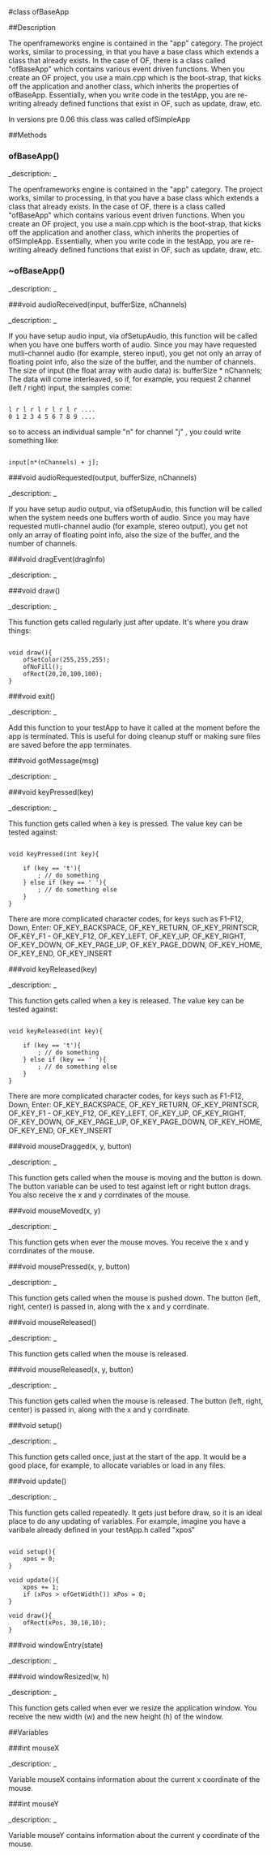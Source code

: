 #class ofBaseApp


##Description


The openframeworks engine is contained in the "app" category. The project works, similar to processing, in that you have a base class which extends a class that already exists. In the case of OF, there is a class called "ofBaseApp" which contains various event driven functions. When you create an OF project, you use a main.cpp which is the boot-strap, that kicks off the application and another class, which inherits the properties of ofBaseApp. Essentially, when you write code in the testApp, you are re-writing already defined functions that exist in OF, such as update, draw, etc. 

In versions pre 0.06 this class was called ofSimpleApp





##Methods



### ofBaseApp()

<!--
_syntax: ofBaseApp()_
_name: ofBaseApp_
_returns: _
_returns_description: _
_parameters: _
_access: public_
_version_started: 006_
_version_deprecated: _
_summary: _
_constant: False_
_static: no_
_visible: False_
_advanced: False_
-->

_description: _


The openframeworks engine is contained in the "app" category. The project works, similar to processing, in that you have a base class which extends a class that already exists. In the case of OF, there is a class called "ofBaseApp" which contains various event driven functions. When you create an OF project, you use a main.cpp which is the boot-strap, that kicks off the application and another class, which inherits the properties of ofSimpleApp. Essentially, when you write code in the testApp, you are re-writing already defined functions that exist in OF, such as update, draw, etc. 







<!----------------------------------------------------------------------------->

### ~ofBaseApp()

<!--
_syntax: ~ofBaseApp()_
_name: ~ofBaseApp_
_returns: _
_returns_description: _
_parameters: _
_access: public_
_version_started: 006_
_version_deprecated: _
_summary: _
_constant: False_
_static: no_
_visible: False_
_advanced: False_
-->

_description: _








<!----------------------------------------------------------------------------->

###void audioReceived(input, bufferSize, nChannels)

<!--
_syntax: audioReceived(input, bufferSize, nChannels)_
_name: audioReceived_
_returns: void_
_returns_description: _
_parameters: float * input, int bufferSize, int nChannels_
_access: public_
_version_started: 006_
_version_deprecated: _
_summary: _
_constant: False_
_static: False_
_visible: True_
_advanced: False_
-->

_description: _


If you have setup audio input, via ofSetupAudio, this function will be called when you have one buffers worth of audio. Since you may have requested mutli-channel audio (for example, stereo input), you get not only an array of floating point info, also the size of the buffer, and the number of channels. The size of input (the float array with audio data) is: bufferSize * nChannels; The data will come interleaved, so if, for example, you request 2 channel (left / right) input, the samples come:
~~~~{.cpp}

l r l r l r l r l r ....
0 1 2 3 4 5 6 7 8 9 ....
~~~~

so to access an individual sample "n" for channel "j" , you could write something like:
~~~~{.cpp}

input[n*(nChannels) + j];
~~~~







<!----------------------------------------------------------------------------->

###void audioRequested(output, bufferSize, nChannels)

<!--
_syntax: audioRequested(output, bufferSize, nChannels)_
_name: audioRequested_
_returns: void_
_returns_description: _
_parameters: float * output, int bufferSize, int nChannels_
_access: public_
_version_started: 006_
_version_deprecated: _
_summary: _
_constant: False_
_static: False_
_visible: True_
_advanced: False_
-->

_description: _


If you have setup audio output, via ofSetupAudio, this function will be called when the system needs one buffers worth of audio. Since you may have requested mutli-channel audio (for example, stereo output), you get not only an array of floating point info, also the size of the buffer, and the number of channels. 







<!----------------------------------------------------------------------------->

###void dragEvent(dragInfo)

<!--
_syntax: dragEvent(dragInfo)_
_name: dragEvent_
_returns: void_
_returns_description: _
_parameters: ofDragInfo dragInfo_
_access: public_
_version_started: 007_
_version_deprecated: _
_summary: _
_constant: False_
_static: no_
_visible: True_
_advanced: False_
-->

_description: _








<!----------------------------------------------------------------------------->

###void draw()

<!--
_syntax: draw()_
_name: draw_
_returns: void_
_returns_description: _
_parameters: _
_access: public_
_version_started: 006_
_version_deprecated: _
_summary: _
_constant: False_
_static: no_
_visible: True_
_advanced: False_
-->

_description: _


This function gets called regularly just after update. It's where you draw things:

~~~~{.cpp}

void draw(){
	ofSetColor(255,255,255);
	ofNoFill();
	ofRect(20,20,100,100);
}
~~~~







<!----------------------------------------------------------------------------->

###void exit()

<!--
_syntax: exit()_
_name: exit_
_returns: void_
_returns_description: _
_parameters: _
_access: public_
_version_started: 006_
_version_deprecated: _
_summary: _
_constant: False_
_static: no_
_visible: True_
_advanced: False_
-->

_description: _


Add this function to your testApp to have it called at the moment before the app is terminated. This is useful for doing cleanup stuff or making sure files are saved before the app terminates. 







<!----------------------------------------------------------------------------->

###void gotMessage(msg)

<!--
_syntax: gotMessage(msg)_
_name: gotMessage_
_returns: void_
_returns_description: _
_parameters: ofMessage msg_
_access: public_
_version_started: 007_
_version_deprecated: _
_summary: _
_constant: False_
_static: no_
_visible: True_
_advanced: False_
-->

_description: _








<!----------------------------------------------------------------------------->

###void keyPressed(key)

<!--
_syntax: keyPressed(key)_
_name: keyPressed_
_returns: void_
_returns_description: _
_parameters: int key_
_access: public_
_version_started: 006_
_version_deprecated: _
_summary: _
_constant: False_
_static: no_
_visible: True_
_advanced: False_
-->

_description: _


This function gets called when a key is pressed. The value key can be tested against:
~~~~{.cpp}

void keyPressed(int key){

	if (key == 't'){
		; // do something
	} else if (key == ' '){
		; // do something else
	}
}

~~~~


There are more complicated character codes, for keys such as F1-F12, Down, Enter: OF_KEY_BACKSPACE, OF_KEY_RETURN, OF_KEY_PRINTSCR, OF_KEY_F1 - OF_KEY_F12, OF_KEY_LEFT, OF_KEY_UP, OF_KEY_RIGHT, OF_KEY_DOWN, OF_KEY_PAGE_UP, OF_KEY_PAGE_DOWN, OF_KEY_HOME, OF_KEY_END, OF_KEY_INSERT 







<!----------------------------------------------------------------------------->

###void keyReleased(key)

<!--
_syntax: keyReleased(key)_
_name: keyReleased_
_returns: void_
_returns_description: _
_parameters: int key_
_access: public_
_version_started: 006_
_version_deprecated: _
_summary: _
_constant: False_
_static: no_
_visible: True_
_advanced: False_
-->

_description: _


This function gets called when a key is released. The value key can be tested against:
~~~~{.cpp}

void keyReleased(int key){

	if (key == 't'){
		; // do something
	} else if (key == ' '){
		; // do something else
	}
}
~~~~

There are more complicated character codes, for keys such as F1-F12, Down, Enter: OF_KEY_BACKSPACE, OF_KEY_RETURN, OF_KEY_PRINTSCR, OF_KEY_F1 - OF_KEY_F12, OF_KEY_LEFT, OF_KEY_UP, OF_KEY_RIGHT, OF_KEY_DOWN, OF_KEY_PAGE_UP, OF_KEY_PAGE_DOWN, OF_KEY_HOME, OF_KEY_END, OF_KEY_INSERT 







<!----------------------------------------------------------------------------->

###void mouseDragged(x, y, button)

<!--
_syntax: mouseDragged(x, y, button)_
_name: mouseDragged_
_returns: void_
_returns_description: _
_parameters: int x, int y, int button_
_access: public_
_version_started: 006_
_version_deprecated: _
_summary: _
_constant: False_
_static: no_
_visible: True_
_advanced: False_
-->

_description: _


This function gets called when the mouse is moving and the button is down. The button variable can be used to test against left or right button drags. You also receive the x and y corrdinates of the mouse.







<!----------------------------------------------------------------------------->

###void mouseMoved(x, y)

<!--
_syntax: mouseMoved(x, y)_
_name: mouseMoved_
_returns: void_
_returns_description: _
_parameters: int x, int y_
_access: public_
_version_started: 006_
_version_deprecated: _
_summary: _
_constant: False_
_static: no_
_visible: True_
_advanced: False_
-->

_description: _


This function gets when ever the mouse moves. You receive the x and y corrdinates of the mouse. 







<!----------------------------------------------------------------------------->

###void mousePressed(x, y, button)

<!--
_syntax: mousePressed(x, y, button)_
_name: mousePressed_
_returns: void_
_returns_description: _
_parameters: int x, int y, int button_
_access: public_
_version_started: 006_
_version_deprecated: _
_summary: _
_constant: False_
_static: no_
_visible: True_
_advanced: False_
-->

_description: _


This function gets called when the mouse is pushed down. The button (left, right, center) is passed in, along with the x and y corrdinate. 







<!----------------------------------------------------------------------------->

###void mouseReleased()

<!--
_syntax: mouseReleased()_
_name: mouseReleased_
_returns: void_
_returns_description: _
_parameters: _
_access: public_
_version_started: 006_
_version_deprecated: _
_summary: _
_constant: False_
_static: no_
_visible: True_
_advanced: False_
-->

_description: _


This function gets called when the mouse is released.







<!----------------------------------------------------------------------------->

###void mouseReleased(x, y, button)

<!--
_syntax: mouseReleased(x, y, button)_
_name: mouseReleased_
_returns: void_
_returns_description: _
_parameters: int x, int y, int button_
_access: public_
_version_started: 006_
_version_deprecated: _
_summary: _
_constant: False_
_static: no_
_visible: True_
_advanced: False_
-->

_description: _


This function gets called when the mouse is released. The button (left, right, center) is passed in, along with the x and y corrdinate. 







<!----------------------------------------------------------------------------->

###void setup()

<!--
_syntax: setup()_
_name: setup_
_returns: void_
_returns_description: _
_parameters: _
_access: public_
_version_started: 006_
_version_deprecated: _
_summary: _
_constant: False_
_static: no_
_visible: True_
_advanced: False_
-->

_description: _


This function gets called once, just at the start of the app. It would be a good place, for example, to allocate variables or load in any files. 







<!----------------------------------------------------------------------------->

###void update()

<!--
_syntax: update()_
_name: update_
_returns: void_
_returns_description: _
_parameters: _
_access: public_
_version_started: 006_
_version_deprecated: _
_summary: _
_constant: False_
_static: no_
_visible: True_
_advanced: False_
-->

_description: _


This function gets called repeatedly. It gets just before draw, so it is an ideal place to do any updating of variables. For example, imagine you have a varibale already defined in your testApp.h called "xpos"

~~~~{.cpp}

void setup(){
	xpos = 0;
}

void update(){
	xpos += 1;
	if (xPos > ofGetWidth()) xPos = 0;
}

void draw(){
	ofRect(xPos, 30,10,10);
}
~~~~







<!----------------------------------------------------------------------------->

###void windowEntry(state)

<!--
_syntax: windowEntry(state)_
_name: windowEntry_
_returns: void_
_returns_description: _
_parameters: int state_
_access: public_
_version_started: 007_
_version_deprecated: _
_summary: _
_constant: False_
_static: no_
_visible: True_
_advanced: False_
-->

_description: _








<!----------------------------------------------------------------------------->

###void windowResized(w, h)

<!--
_syntax: windowResized(w, h)_
_name: windowResized_
_returns: void_
_returns_description: _
_parameters: int w, int h_
_access: public_
_version_started: 006_
_version_deprecated: _
_summary: _
_constant: False_
_static: no_
_visible: True_
_advanced: False_
-->

_description: _


This function gets called when ever we resize the application window. You receive the new width (w) and the new height (h) of the window.








<!----------------------------------------------------------------------------->

##Variables



###int mouseX

<!--
_name: mouseX_
_type: int_
_access: public_
_version_started: 006_
_version_deprecated: _
_summary: _
_visible: True_
_constant: False_
_advanced: False_
-->

_description: _


Variable mouseX contains information about the current x coordinate of the mouse.







<!----------------------------------------------------------------------------->

###int mouseY

<!--
_name: mouseY_
_type: int_
_access: public_
_version_started: 006_
_version_deprecated: _
_summary: _
_visible: True_
_constant: False_
_advanced: False_
-->

_description: _


Variable mouseY contains information about the current y coordinate of the mouse.







<!----------------------------------------------------------------------------->

